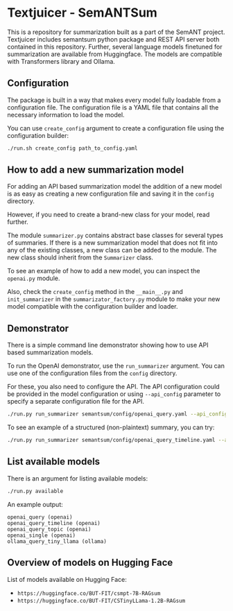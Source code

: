 # Textjuicer - SemANTSum
This is a repository for summarization built as a part of the SemANT project. Textjuicer includes semantsum python package and REST API server both contained in this repository. Further, several language models finetuned for summarization are available from Huggingface. The models are compatible with Transformers library and Ollama.

## Configuration
The package is built in a way that makes every model fully loadable from a configuration file. The configuration file is a YAML file that contains all the necessary information to load the model.

You can use `create_config` argument to create a configuration file using the configuration builder:

```bash
./run.sh create_config path_to_config.yaml
```

## How to add a new summarization model
For adding an API based summarization model the addition of a new model is as easy as creating a new configuration file and saving it in the `config` directory.

However, if you need to create a brand-new class for your model, read further.

The module `summarizer.py` contains abstract base classes for several types of summaries. If there is a new summarization model that does not fit into any of the existing classes, a new class can be added to the module. The new class should inherit from the `Summarizer` class.

To see an example of how to add a new model, you can inspect the `openai.py` module.

Also, check the `create_config` method in the `__main__.py` and `init_summarizer` in the `summarizator_factory.py` module to make your new model compatible with the configuration builder and loader.

## Demonstrator
There is a simple command line demonstrator showing how to use API based summarization models.

To run the OpenAI demonstrator, use the `run_summarizer` argument. You can use one of the configuration files from the `config` directory.

For these, you also need to configure the API. The API configuration could be provided in the model configuration or using `--api_config` parameter to specify a separate configuration file for the API.

```bash
./run.py run_summarizer semantsum/config/openai_query.yaml --api_config openai_api.yaml
```

To see an example of a structured (non-plaintext) summary, you can try:

```bash
./run.py run_summarizer semantsum/config/openai_query_timeline.yaml --api_config openai_api.yaml 
```


## List available models
There is an argument for listing available models:

```bash
./run.py available
``` 

An example output:
```
openai_query (openai)
openai_query_timeline (openai)
openai_query_topic (openai)
openai_single (openai)
ollama_query_tiny_llama (ollama)
```

## Overview of models on Hugging Face
List of models available on Hugging Face:

- `https://huggingface.co/BUT-FIT/csmpt-7B-RAGsum`
- `https://huggingface.co/BUT-FIT/CSTinyLLama-1.2B-RAGsum`
